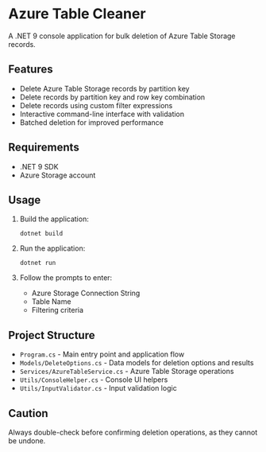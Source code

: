 # Azure Table Cleaner

A .NET 9 console application for bulk deletion of Azure Table Storage records.

## Features

- Delete Azure Table Storage records by partition key
- Delete records by partition key and row key combination
- Delete records using custom filter expressions
- Interactive command-line interface with validation
- Batched deletion for improved performance

## Requirements

- .NET 9 SDK
- Azure Storage account

## Usage

1. Build the application:
   ```
   dotnet build
   ```

2. Run the application:
   ```
   dotnet run
   ```

3. Follow the prompts to enter:
   - Azure Storage Connection String
   - Table Name
   - Filtering criteria

## Project Structure

- `Program.cs` - Main entry point and application flow
- `Models/DeleteOptions.cs` - Data models for deletion options and results
- `Services/AzureTableService.cs` - Azure Table Storage operations
- `Utils/ConsoleHelper.cs` - Console UI helpers
- `Utils/InputValidator.cs` - Input validation logic

## Caution

Always double-check before confirming deletion operations, as they cannot be undone.
